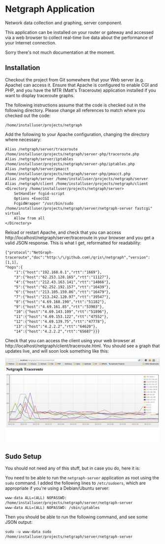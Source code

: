 # Netgraph Application

Network data collection and graphing, server component.

This application can be installed on your router or gateway and accessed
via a web browser to collect real-time live data about the performance of
your Internet connection.

Sorry there's not much documentation at the moment.

## Installation

Checkout the project from Git somewhere that your Web server (e.g. Apache)
can access it. Ensure that Apache is configured to enable CGI and PHP, and
you have the MTR (Matt's Traceroute) application installed if you want to
display traceroute graphs.

The following instructions assume that the code is checked out in the
following directory. Please change all references to match where you checked
out the code:

	/home/installuser/projects/netgraph

Add the following to your Apache configuration, changing the directory
where necessary:

	Alias /netgraph/server/traceroute /home/installuser/projects/netgraph/server-php/traceroute.php
	Alias /netgraph/server/iptables   /home/installuser/projects/netgraph/server-php/iptables.php
	Alias /netgraph/server/pmacct     /home/installuser/projects/netgraph/server-php/pmacct.php
	Alias /netgraph/server /home/installuser/projects/netgraph/server
	Alias /netgraph/client /home/installuser/projects/netgraph/client
	<Directory /home/installuser/projects/netgraph/server>
		SetHandler fcgid-script
		Options +ExecCGI
		FcgidWrapper "/usr/bin/sudo /home/installuser/projects/netgraph/server/netgraph-server fastcgi" virtual
		Allow from all
	</Directory>

Reload or restart Apache, and check that you can access http://localhost/netgraph/server/traceroute
in your browser and you get a valid JSON response. This is what I get,
reformatted for readability:

	{"protocol":"NetGraph-traceroute","doc":"http:\/\/github.com\/qris\/netgraph","version":[1,1],
	"hops":{
		"1":{"host":"192.168.0.1","rtt":"1669"},
		"3":{"host":"62.253.128.165","rtt":"11127"},
		"4":{"host":"212.43.163.141","rtt":"14866"},
		"5":{"host":"62.252.192.157","rtt":"16439"},
		"6":{"host":"213.105.159.86","rtt":"16479"},
		"7":{"host":"213.242.120.97","rtt":"39547"},
		"8":{"host":"4.69.168.190","rtt":"51182"},
		"9":{"host":"4.69.161.85","rtt":"53903"},
		"10":{"host":"4.69.143.109","rtt":"51896"},
		"11":{"host":"4.69.153.122","rtt":"47552"},
		"12":{"host":"4.69.139.75","rtt":"47778"},
		"13":{"host":"4.2.2.2","rtt":"64620"},
		"14":{"host":"4.2.2.2","rtt":"65687"}}}

Check that you can access the client using your web browser at
http://localhost/netgraph/client/traceroute.html. You should see a graph
that updates live, and will soon look something like this:

![Traceroute Screenshot](images/screenshot-traceroute.png)

## Sudo Setup

You should not need any of this stuff, but in case you do, here it is:

You need to be able to run the `netgraph-server` application as root
using the `sudo` command. I added the following lines to `/etc/sudoers`,
which are appropriate if you're using a Debian/Ubuntu server:

	www-data ALL=(ALL) NOPASSWD: /home/installuser/projects/netgraph/server/netgraph-server
	www-data ALL=(ALL) NOPASSWD: /sbin/iptables

Then you should be able to run the following command, and see some JSON
output:

	sudo -u www-data sudo /home/installuser/projects/netgraph/server/netgraph-server


